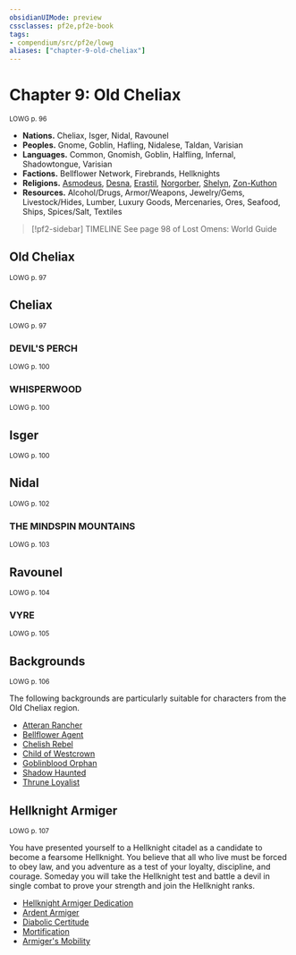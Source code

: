 ```yaml
---
obsidianUIMode: preview
cssclasses: pf2e,pf2e-book
tags:
- compendium/src/pf2e/lowg
aliases: ["chapter-9-old-cheliax"]
---
```

# Chapter 9: Old Cheliax
<sup>LOWG p. 96</sup>

- **Nations.** Cheliax, Isger, Nidal, Ravounel
- **Peoples.** Gnome, Goblin, Hafling, Nidalese, Taldan, Varisian
- **Languages.** Common, Gnomish, Goblin, Halfling, Infernal, Shadowtongue, Varisian
- **Factions.** Bellflower Network, Firebrands, Hellknights
- **Religions.** [Asmodeus](compendium/setting/deities/asmodeus.md), [Desna](compendium/setting/deities/desna.md), [Erastil](compendium/setting/deities/erastil.md), [Norgorber](compendium/setting/deities/norgorber.md), [Shelyn](compendium/setting/deities/shelyn.md), [Zon-Kuthon](compendium/setting/deities/zon-kuthon.md)
- **Resources.** Alcohol/Drugs, Armor/Weapons, Jewelry/Gems, Livestock/Hides, Lumber, Luxury Goods, Mercenaries, Ores, Seafood, Ships, Spices/Salt, Textiles

> [!pf2-sidebar] TIMELINE
> See page 98 of Lost Omens: World Guide

## Old Cheliax
<sup>LOWG p. 97</sup>

## Cheliax
<sup>LOWG p. 97</sup>

### DEVIL'S PERCH
<sup>LOWG p. 100</sup>

### WHISPERWOOD
<sup>LOWG p. 100</sup>

## Isger
<sup>LOWG p. 100</sup>

## Nidal
<sup>LOWG p. 102</sup>

### THE MINDSPIN MOUNTAINS
<sup>LOWG p. 103</sup>

## Ravounel
<sup>LOWG p. 104</sup>

### VYRE
<sup>LOWG p. 105</sup>

## Backgrounds
<sup>LOWG p. 106</sup>

The following backgrounds are particularly suitable for characters from the Old Cheliax region.

- [Atteran Rancher](compendium/character/backgrounds/atteran-rancher-lowg.md)
- [Bellflower Agent](compendium/character/backgrounds/bellflower-agent-lowg.md)
- [Chelish Rebel](compendium/character/backgrounds/chelish-rebel-lowg.md)
- [Child of Westcrown](compendium/character/backgrounds/child-of-westcrown-lowg.md)
- [Goblinblood Orphan](compendium/character/backgrounds/goblinblood-orphan-lowg.md)
- [Shadow Haunted](compendium/character/backgrounds/shadow-haunted-lowg.md)
- [Thrune Loyalist](compendium/character/backgrounds/thrune-loyalist-lowg.md)

## Hellknight Armiger
<sup>LOWG p. 107</sup>

You have presented yourself to a Hellknight citadel as a candidate to become a fearsome Hellknight. You believe that all who live must be forced to obey law, and you adventure as a test of your loyalty, discipline, and courage. Someday you will take the Hellknight test and battle a devil in single combat to prove your strength and join the Hellknight ranks.

- [Hellknight Armiger Dedication](compendium/feats/hellknight-armiger-dedication-lowg.md)
- [Ardent Armiger](compendium/feats/ardent-armiger-lowg.md)
- [Diabolic Certitude](compendium/feats/diabolic-certitude-lowg.md)
- [Mortification](compendium/feats/mortification-lowg.md)
- [Armiger's Mobility](compendium/feats/armigers-mobility-lowg.md)